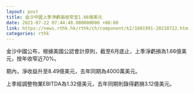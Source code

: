 ```yaml
---
layout: post
title: 金沙中國上季淨虧損收窄至1.66億美元
date: 2021-07-22 07:44:48.000000000 +08:00
link: https://news.rthk.hk/rthk/ch/component/k2/1601991-20210722.htm
categories: rthk
---
```


金沙中國公布，根據美國公認會計原則，截至6月底止，上季淨虧損為1.66億美元，按年收窄近70%。

期內，淨收益升至8.49億美元，去年同期為4000萬美元。

上季經調整物業EBITDA為1.32億美元，去年同期則錄得虧損3.12億美元。
